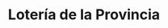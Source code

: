 ---
title: "Lotería de la Provincia"
url: /olivos/loteria-de-la-provincia-carlos-villate/
shop: lotería
---